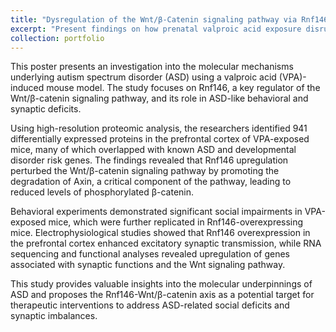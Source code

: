 ```yaml
---
title: "Dysregulation of the Wnt/β-Catenin signaling pathway via Rnf146 upregulation in a VPA-induced omuse model of autism spectrum disorder"
excerpt: "Present findings on how prenatal valproic acid exposure disrupts neurodevelopment via RNF146-driven Wnt/β-catenin pathway dysregulation in an autism mouse model.<br/><img src='/images/Poster_VPA_Keystone.jpg'>"
collection: portfolio
---
```


This poster presents an investigation into the molecular mechanisms underlying autism spectrum disorder (ASD) using a valproic acid (VPA)-induced mouse model. The study focuses on Rnf146, a key regulator of the Wnt/β-catenin signaling pathway, and its role in ASD-like behavioral and synaptic deficits.

Using high-resolution proteomic analysis, the researchers identified 941 differentially expressed proteins in the prefrontal cortex of VPA-exposed mice, many of which overlapped with known ASD and developmental disorder risk genes. The findings revealed that Rnf146 upregulation perturbed the Wnt/β-catenin signaling pathway by promoting the degradation of Axin, a critical component of the pathway, leading to reduced levels of phosphorylated β-catenin.

Behavioral experiments demonstrated significant social impairments in VPA-exposed mice, which were further replicated in Rnf146-overexpressing mice. Electrophysiological studies showed that Rnf146 overexpression in the prefrontal cortex enhanced excitatory synaptic transmission, while RNA sequencing and functional analyses revealed upregulation of genes associated with synaptic functions and the Wnt signaling pathway.

This study provides valuable insights into the molecular underpinnings of ASD and proposes the Rnf146-Wnt/β-catenin axis as a potential target for therapeutic interventions to address ASD-related social deficits and synaptic imbalances.
